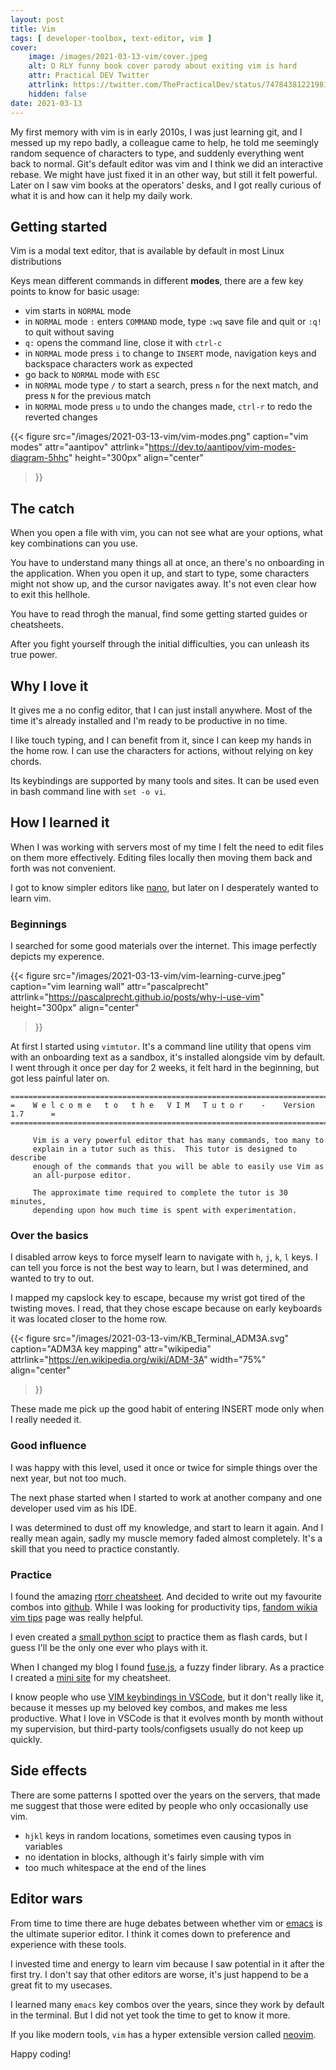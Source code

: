 ```yaml
---
layout: post
title: Vim
tags: [ developer-toolbox, text-editor, vim ]
cover:
    image: /images/2021-03-13-vim/cover.jpeg
    alt: O RLY funny book cover parody about exiting vim is hard
    attr: Practical DEV Twitter
    attrlink: https://twitter.com/ThePracticalDev/status/747843812219813888/photo/1
    hidden: false
date: 2021-03-13
---
```


My first memory with vim is in early 2010s, I was just learning git, and I messed up my repo badly,
a colleague came to help, he told me seemingly random sequence of characters to type,
and suddenly everything went back to normal. Git's default editor was vim and I think we did an interactive rebase.
We might have just fixed it in an other way, but still it felt powerful.
Later on I saw vim books at the operators' desks, and I got really curious of what it is and how can it help my daily work.

<!--more-->

## Getting started

Vim is a modal text editor, that is available by default in most Linux distributions

Keys mean different commands in different **modes**,
there are a few key points to know for basic usage:

- vim starts in `NORMAL` mode
- in `NORMAL` mode `:` enters `COMMAND` mode, type `:wq` save file and quit or `:q!` to quit without saving
- `q:` opens the command line, close it with `ctrl-c`
- in `NORMAL` mode press `i` to change to `INSERT` mode, navigation keys and backspace characters work as expected
- go back to `NORMAL` mode with `ESC`
- in `NORMAL` mode type `/` to start a search, press `n` for the next match, and press `N` for the previous match
- in `NORMAL` mode press `u` to undo the changes made, `ctrl-r` to redo the reverted changes

{{< figure
    src="/images/2021-03-13-vim/vim-modes.png"
    caption="vim modes"
    attr="aantipov"
    attrlink="https://dev.to/aantipov/vim-modes-diagram-5hhc"
    height="300px"
    align="center"
>}}

## The catch

When you open a file with vim, you can not see what are your options, what key combinations can you use.

You have to understand many things all at once, an there's no onboarding in the application.
When you open it up, and start to type, some characters might not show up, and the cursor navigates away.
It's not even clear how to exit this hellhole.

You have to read throgh the manual, find some getting started guides or cheatsheets.

After you fight yourself through the initial difficulties, you can unleash its true power.

## Why I love it

It gives me a no config editor, that I can just install anywhere.
Most of the time it's already installed and I'm ready to be productive in no time.

I like touch typing, and I can benefit from it, since I can keep my hands in the home row.
I can use the characters for actions, without relying on key chords.

Its keybindings are supported by many tools and sites.
It can be used even in bash command line with `set -o vi`.

## How I learned it

When I was working with servers most of my time I felt the need to edit files on them more effectively.
Editing files locally then moving them back and forth was not convenient.

I got to know simpler editors like [nano](https://en.wikipedia.org/wiki/GNU_nano),
but later on I desperately wanted to learn vim.

### Beginnings

I searched for some good materials over the internet. This image perfectly depicts my experence.

{{< figure
    src="/images/2021-03-13-vim/vim-learning-curve.jpeg"
    caption="vim learning wall"
    attr="pascalprecht"
    attrlink="https://pascalprecht.github.io/posts/why-i-use-vim"
    height="300px"
    align="center"
>}}

At first I started using `vimtutor`.
It's a command line utility that opens vim with an onboarding text as a sandbox,
it's installed alongside vim by default.
I went through it once per day for 2 weeks, it felt hard in the beginning, but got less painful later on.

```text
===============================================================================
=    W e l c o m e   t o   t h e   V I M   T u t o r    -    Version 1.7      =
===============================================================================

     Vim is a very powerful editor that has many commands, too many to
     explain in a tutor such as this.  This tutor is designed to describe
     enough of the commands that you will be able to easily use Vim as
     an all-purpose editor.

     The approximate time required to complete the tutor is 30 minutes,
     depending upon how much time is spent with experimentation.

```

### Over the basics

I disabled arrow keys to force myself learn to navigate with `h`, `j`, `k`, `l` keys.
I can tell you force is not the best way to learn, but I was determined, and wanted to try to out.

I mapped my capslock key to escape, because my wrist got tired of the twisting moves.
I read, that they chose escape because on early keyboards it was located closer to the home row.

{{< figure
    src="/images/2021-03-13-vim/KB_Terminal_ADM3A.svg"
    caption="ADM3A key mapping"
    attr="wikipedia"
    attrlink="https://en.wikipedia.org/wiki/ADM-3A"
    width="75%"
    align="center"
>}}

These made me pick up the good habit of entering INSERT mode only when I really needed it.

### Good influence

I was happy with this level, used it once or twice for simple things over the next year, but not too much.

The next phase started when I started to work at another company and one developer used vim as his IDE.

I was determined to dust off my knowledge, and start to learn it again.
And I really mean again, sadly my muscle memory faded almost completely.
It's a skill that you need to practice constantly.

### Practice

I found the amazing [rtorr cheatsheet](https://vim.rtorr.com/).
And decided to write out my favourite combos into
[github](https://github.com/budavariam/learn-vim/blob/master/vim-cheatsheet.md).
While I was looking for productivity tips,
[fandom wikia vim tips](https://vim.fandom.com/wiki/Vim_Tips_Wiki) page was really helpful.

I even created a
[small python scipt](https://github.com/budavariam/learn-vim/blob/master/practice.py)
to practice them as flash cards, but I guess I'll be the only one ever who plays with it.

When I changed my blog I found [fuse.js](https://fusejs.io/), a fuzzy finder library.
As a practice I created a [mini site](https://budavariam.github.io/learn-vim/) for my cheatsheet.

I know people who use
[VIM keybindings in VSCode](https://marketplace.visualstudio.com/items?itemName=vscodevim.vim),
but it don't really like it,
because it messes up my beloved key combos, and makes me less productive.
What I love in VSCode is that it evolves month by month without my supervision,
but third-party tools/configsets usually do not keep up quickly.

## Side effects

There are some patterns I spotted over the years on the servers,
that made me suggest that those were edited by people who only occasionally use vim.

- `hjkl` keys in random locations, sometimes even causing typos in variables
- no identation in blocks, although it's fairly simple with vim
- too much whitespace at the end of the lines

## Editor wars

From time to time there are huge debates between whether vim or
[emacs](https://www.gnu.org/software/emacs/) is the ultimate superior editor.
I think it comes down to preference and experience with these tools.

I invested time and energy to learn vim because I saw potential in it after the first try.
I don't say that other editors are worse, it's just happend to be a great fit to my usecases.

I learned many `emacs` key combos over the years, since they work by default in the terminal.
But I did not yet took the time to get to know it more.

If you like modern tools, `vim` has a hyper extensible version called [neovim](https://neovim.io/).

Happy coding!
